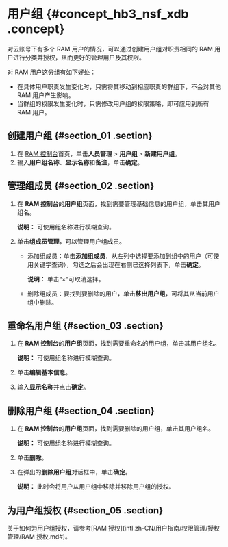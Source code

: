 # 用户组 {#concept_hb3_nsf_xdb .concept}

对云账号下有多个 RAM 用户的情况，可以通过创建用户组对职责相同的 RAM 用户进行分类并授权，从而更好的管理用户及其权限。

对 RAM 用户这分组有如下好处：

-   在具体用户职责发生变化时，只需将其移动到相应职责的群组下，不会对其他 RAM 用户产生影响。
-   当群组的权限发生变化时，只需修改用户组的权限策略，即可应用到所有 RAM 用户。

## 创建用户组 {#section_01 .section}

1.  在 [RAM 控制台](https://ram.console.aliyun.com/)首页，单击**人员管理** \> **用户组** \> **新建用户组**。
2.  输入**用户组名称**、**显示名称**和**备注**，单击**确定**。

## 管理组成员 {#section_02 .section}

1.  在 **RAM 控制台**的**用户组**页面，找到需要管理基础信息的用户组，单击其用户组名。

    **说明：** 可使用组名称进行模糊查询。

2.  单击**组成员管理**，可以管理用户组成员。
    -   添加组成员：单击**添加组成员**，从左列中选择要添加到组中的用户（可使用关键字查询），勾选之后会出现在右侧已选择列表下，单击**确定**。

        **说明：** 单击“×”可取消选择。

    -   删除组成员：要找到要删除的用户，单击**移出用户组**，可将其从当前用户组中删除。

## 重命名用户组 {#section_03 .section}

1.  在 **RAM 控制台**的**用户组**页面，找到需要重命名的用户组，单击其用户组名。

    **说明：** 可使用组名称进行模糊查询。

2.  单击**编辑基本信息**。
3.  输入**显示名称**并点击**确定**。

## 删除用户组 {#section_04 .section}

1.  在 **RAM 控制台**的**用户组**页面，找到需要删除的用户组，单击其用户组名。

    **说明：** 可使用组名称进行模糊查询。

2.  单击**删除**。
3.  在弹出的**删除用户组**对话框中，单击**确定**。

    **说明：** 此时会将用户从用户组中移除并移除用户组的授权。


## 为用户组授权 {#section_05 .section}

关于如何为用户组授权，请参考[RAM 授权](intl.zh-CN/用户指南/权限管理/授权管理/RAM 授权.md#)。

